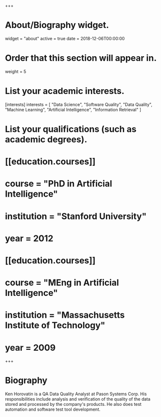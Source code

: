 +++
# About/Biography widget.
widget = "about"
active = true
date = 2018-12-06T00:00:00

# Order that this section will appear in.
weight = 5

# List your academic interests.
[interests]
  interests = [
    "Data Science",
    "Software Quality",
    "Data Quality",
    "Machine Learning",
    "Artificial Intelligence",
    "Information Retrieval"
  ]

# List your qualifications (such as academic degrees).
# [[education.courses]]
#   course = "PhD in Artificial Intelligence"
#   institution = "Stanford University"
#   year = 2012
# 
# [[education.courses]]
#   course = "MEng in Artificial Intelligence"
#   institution = "Massachusetts Institute of Technology"
#   year = 2009

+++

# Biography

Ken Horovatin is a QA Data Quality Analyst at Pason Systems Corp. His responsibilities include analysis and verification of the quality of the data stored and processed by the company's products. He also does test automation and software test tool development.
